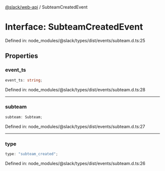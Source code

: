 [@slack/web-api](../index.md) / SubteamCreatedEvent

# Interface: SubteamCreatedEvent

Defined in: node\_modules/@slack/types/dist/events/subteam.d.ts:25

## Properties

### event\_ts

```ts
event_ts: string;
```

Defined in: node\_modules/@slack/types/dist/events/subteam.d.ts:28

***

### subteam

```ts
subteam: Subteam;
```

Defined in: node\_modules/@slack/types/dist/events/subteam.d.ts:27

***

### type

```ts
type: "subteam_created";
```

Defined in: node\_modules/@slack/types/dist/events/subteam.d.ts:26
